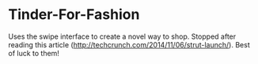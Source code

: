 Tinder-For-Fashion
==================

Uses the swipe interface to create a novel way to shop. Stopped after reading this article (http://techcrunch.com/2014/11/06/strut-launch/). Best of luck to them!
